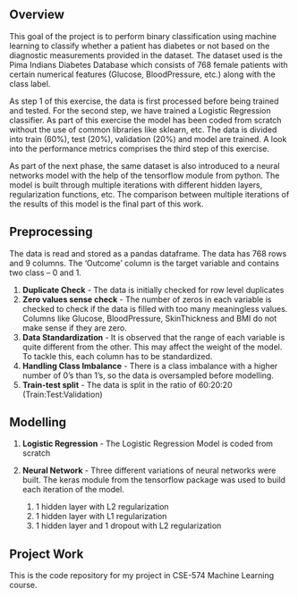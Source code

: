 ## Overview
This goal of the project is to perform binary classification using machine learning to classify whether a patient has diabetes or not based on the diagnostic measurements provided in the dataset. The dataset used is the Pima Indians Diabetes Database which consists of 768 female patients with certain numerical features (Glucose, BloodPressure, etc.) along with the class label.

As step 1 of this exercise, the data is first processed before being trained and tested. For the second step, we have trained a Logistic Regression classifier. As part of this exercise the model has been coded from scratch without the use of common libraries like sklearn, etc. The data is divided into train (60%), test (20%), validation (20%) and model are trained. A look into the performance metrics comprises the third step of this exercise.

As part of the next phase, the same dataset is also introduced to a neural networks model with the help of the tensorflow module from python. The model is built through multiple iterations with different hidden layers, regularization functions, etc. The comparison between multiple iterations of the results of this model is the final part of this work.

## Preprocessing
The data is read and stored as a pandas dataframe. The data has 768 rows and 9 columns. The ‘Outcome’ column is the target variable and contains two class – 0 and 1.

1. **Duplicate Check** - The data is initially checked for row level duplicates
2. **Zero values sense check** - The number of zeros in each variable is checked to check if the data is filled with too many meaningless values. Columns like Glucose, BloodPressure, SkinThickness and BMI do not make sense if they are zero.
3. **Data Standardization** - It is observed that the range of each variable is quite different from the other. This may affect the weight of the model. To tackle this, each column has to be standardized.
4. **Handling Class Imbalance** - There is a class imbalance with a higher number of 0’s than 1’s, so the data is oversampled before modelling.
5. **Train-test split** - The data is split in the ratio of 60:20:20 (Train:Test:Validation)

## Modelling
1. **Logistic Regression** - The Logistic Regression Model is coded from scratch
2. **Neural Network** - Three different variations of neural networks were built. The keras module from the tensorflow package was used to build each iteration of the model.

   1. 1 hidden layer with L2 regularization
   2. 1 hidden layer with L1 regularization
   3. 1 hidden layer and 1 dropout with L2 regularization

## Project Work
This is the code repository for my project in CSE-574 Machine Learning course.
